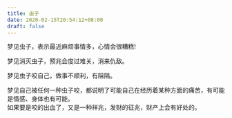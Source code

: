```yaml
---
title: 虫子
date: 2020-02-15T20:54:12+08:00
draft: false
---
```


梦见虫子，表示最近麻烦事情多，心情会很糟糕!

梦见消灭虫子，预兆会度过难关，消来仇敌。<br>


梦见虫子咬自己，做事不顺利，有阻隔。<br>


梦见自己被任何一种虫子咬，都说明了可能自己在经历着某种方面的痛苦，有可能是情感、身体也有可能。<br>
如果要是咬的出血了，又是一种祥兆，发财的征兆，财产上会有好处的。<br>
